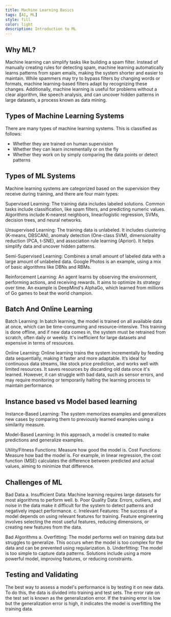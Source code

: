 ```yaml
---
title: Machine Learning Basics
tags: [AI, ML]
style: fill
color: light
description: Introduction to ML 
---
```


## Why ML?

Machine learning can simplify tasks like building a spam filter. Instead of manually creating rules for detecting spam, machine learning automatically learns patterns from spam emails, making the system shorter and easier to maintain. While spammers may try to bypass filters by changing words or formats, machine learning-based filters adapt by recognizing these changes. Additionally, machine learning is useful for problems without a clear algorithm, like speech analysis, and can uncover hidden patterns in large datasets, a process known as data mining.

## Types of Machine Learning Systems

There are many types of machine learning systems. This is classified as follows:

- Whether they are trained on human supervision
- Whether they can learn incrementally or on the fly
- Whether they work on by simply comparing the data points or detect patterns

## Types of ML Systems

Machine learning systems are categorized based on the supervision they receive during training, and there are four main types:

Supervised Learning: The training data includes labeled solutions. Common tasks include classification, like spam filters, and predicting numeric values. Algorithms include K-nearest neighbors, linear/logistic regression, SVMs, decision trees, and neural networks.

Unsupervised Learning: The training data is unlabeled. It includes clustering (K-means, DBSCAN), anomaly detection (One-class SVM), dimensionality reduction (PCA, t-SNE), and association rule learning (Apriori). It helps simplify data and uncover hidden patterns.

Semi-Supervised Learning: Combines a small amount of labeled data with a large amount of unlabeled data. Google Photos is an example, using a mix of basic algorithms like DBNs and RBMs.

Reinforcement Learning: An agent learns by observing the environment, performing actions, and receiving rewards. It aims to optimize its strategy over time. An example is DeepMind's AlphaGo, which learned from millions of Go games to beat the world champion.


## Batch And Online Learning

Batch Learning: In batch learning, the model is trained on all available data at once, which can be time-consuming and resource-intensive. This training is done offline, and if new data comes in, the system must be retrained from scratch, often daily or weekly. It's inefficient for large datasets and expensive in terms of resources.

Online Learning: Online learning trains the system incrementally by feeding data sequentially, making it faster and more adaptable. It’s ideal for continuous data streams, like stock price prediction, and works well with limited resources. It saves resources by discarding old data once it's learned. However, it can struggle with bad data, such as sensor errors, and may require monitoring or temporarily halting the learning process to maintain performance.


## Instance based vs Model based learning

Instance-Based Learning: The system memorizes examples and generalizes new cases by comparing them to previously learned examples using a similarity measure.

Model-Based Learning: In this approach, a model is created to make predictions and generalize examples.

Utility/Fitness Functions: Measure how good the model is.
Cost Functions: Measure how bad the model is. For example, in linear regression, the cost function (MSE) calculates the difference between predicted and actual values, aiming to minimize that difference.

## Challenges of ML


Bad Data
a. Insufficient Data: Machine learning requires large datasets for most algorithms to perform well.
b. Poor Quality Data: Errors, outliers, and noise in the data make it difficult for the system to detect patterns and negatively impact performance.
c. Irrelevant Features: The success of a model depends on using relevant features for training. Feature engineering involves selecting the most useful features, reducing dimensions, or creating new features from the data.

Bad Algorithms
a. Overfitting: The model performs well on training data but struggles to generalize. This occurs when the model is too complex for the data and can be prevented using regularization.
b. Underfitting: The model is too simple to capture data patterns. Solutions include using a more powerful model, improving features, or reducing constraints.

## Testing and Validating

The best way to assess a model's performance is by testing it on new data. To do this, the data is divided into training and test sets. The error rate on the test set is known as the generalization error. If the training error is low but the generalization error is high, it indicates the model is overfitting the training data.